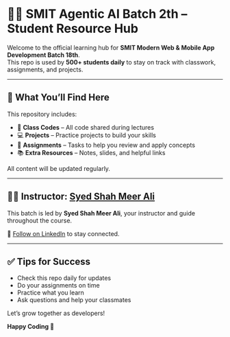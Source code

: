 # 👨‍💻 SMIT Agentic AI Batch 2th – Student Resource Hub

Welcome to the official learning hub for **SMIT Modern Web & Mobile App Development Batch 18th**.  
This repo is used by **500+ students daily** to stay on track with classwork, assignments, and projects.

---

## 📌 What You’ll Find Here

This repository includes:

- 📂 **Class Codes** – All code shared during lectures  
- 💻 **Projects** – Practice projects to build your skills  
- 📝 **Assignments** – Tasks to help you review and apply concepts  
- 📚 **Extra Resources** – Notes, slides, and helpful links  

All content will be updated regularly.

---

## 👨‍🏫 Instructor: [Syed Shah Meer Ali](https://www.linkedin.com/in/syedshahmeerali/)

This batch is led by **Syed Shah Meer Ali**, your instructor and guide throughout the course.

📎 [Follow on LinkedIn](https://www.linkedin.com/in/syedshahmeerali/) to stay connected.

---

## ✅ Tips for Success

- Check this repo daily for updates  
- Do your assignments on time  
- Practice what you learn  
- Ask questions and help your classmates  

Let’s grow together as developers!

**Happy Coding 🚀**

